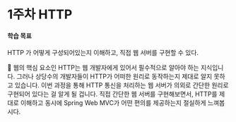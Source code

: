 # 1주차 HTTP

#### 학습 목표

HTTP 가 어떻게 구성되어있는지 이해하고, 직접 웹 서버를 구현할 수 있다.

🔑 웹의 핵심 요소인 HTTP는 웹 개발자에게 있어서 필수적으로 알아야 하는 지식입니다. 그러나 상당수의 개발자들이 HTTP가 어떠한 원리로 동작하는지 제대로 알지 못하고 있습니다. 이번 과정을 통해 HTTP 통신을 처리하는 웹 서버가 의외로 간단한 원리로 구현되어 있다는 걸 알게 될 겁니다. 직접 간단한 웹 서버를 구현해보면서, HTTP를 제대로 이해하고 동시에 Spring Web MVC가 어떤 편의를 제공하는지 절실하게 느껴봅시다.
